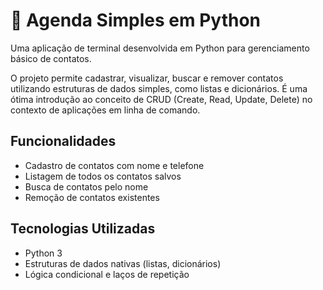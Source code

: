 # 📒 Agenda Simples em Python

Uma aplicação de terminal desenvolvida em Python para gerenciamento básico de contatos.

O projeto permite cadastrar, visualizar, buscar e remover contatos utilizando estruturas de dados simples, como listas e dicionários. É uma ótima introdução ao conceito de CRUD (Create, Read, Update, Delete) no contexto de aplicações em linha de comando.

## Funcionalidades
- Cadastro de contatos com nome e telefone
- Listagem de todos os contatos salvos
- Busca de contatos pelo nome
- Remoção de contatos existentes

## Tecnologias Utilizadas
- Python 3
- Estruturas de dados nativas (listas, dicionários)
- Lógica condicional e laços de repetição

